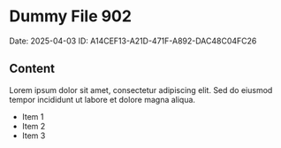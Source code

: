 # Dummy File 902

Date: 2025-04-03
ID: A14CEF13-A21D-471F-A892-DAC48C04FC26

## Content

Lorem ipsum dolor sit amet, consectetur adipiscing elit.
Sed do eiusmod tempor incididunt ut labore et dolore magna aliqua.

* Item 1
* Item 2
* Item 3

